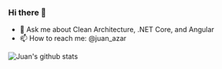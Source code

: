 ### Hi there 👋

- 💬 Ask me about Clean Architecture, .NET Core, and Angular
- 📫 How to reach me: @juan_azar

![Juan's github stats](https://github-readme-stats.vercel.app/api/?username=juanazar&show_icons=true&title_color=fff&icon_color=79ff97&text_color=9f9f9f&bg_color=151515)
